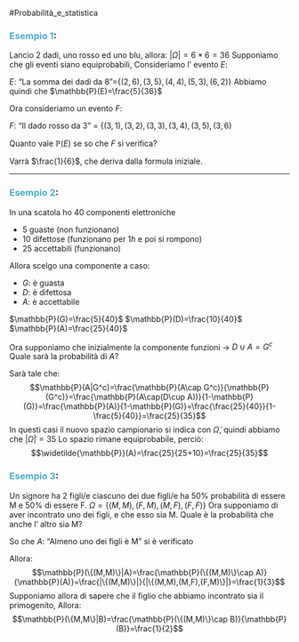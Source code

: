 #Probabilità_e_statistica 
### <font color="#4bacc6">Esempio 1</font>:

Lancio 2 dadi, uno rosso ed uno blu, allora:
$|\Omega|=6*6=36$ 
Supponiamo che gli eventi siano equiprobabili, Consideriamo l’ evento $E$:

$E$: “La somma dei dadi da 8”=$\{(2,6),(3,5),(4,4),(5,3),(6,2)\}$
Abbiamo quindi che $\mathbb{P}(E)=\frac{5}{36}$

Ora  consideriamo un evento $F$: 

$F$: “Il dado rosso da 3” = $\{(3,1),(3,2),(3,3),(3,4),(3,5),(3,6)$

Quanto vale $\mathbb{P}(E)$ se so che $F$ si verifica?

Varrà $\frac{1}{6}$, che deriva dalla formula iniziale.

---

### <font color="#4bacc6">Esempio 2</font>:

In una scatola ho $40$ componenti elettroniche
- $5$ guaste (non funzionano)
- $10$ difettose (funzionano per $1h$ e poi si rompono)
- $25$ accettabili (funzionano)

Allora scelgo una componente a caso:
- $G$: è guasta
- $D$: è difettosa
- $A$: è accettabile

$\mathbb{P}(G)=\frac{5}{40}$
$\mathbb{P}(D)=\frac{10}{40}$
$\mathbb{P}(A)=\frac{25}{40}$

Ora supponiamo che inizialmente la componente funzioni → $D\cup A=G^c$
Quale sarà la probabilità di $A$?

Sarà tale che: $$\mathbb{P}(A|G^c)=\frac{\mathbb{P}(A\cap G^c)}{\mathbb{P}(G^c)}=\frac{\mathbb{P}(A\cap(D\cup A))}{1-\mathbb{P}(G)}=\frac{\mathbb{P}(A)}{1-\mathbb{P}(G)}=\frac{\frac{25}{40}}{1-\frac{5}{40}}=\frac{25}{35}$$
In questi casi il nuovo spazio campionario si indica con $\widetilde{\Omega}$, quindi abbiamo che $|\widetilde{\Omega}|=35$
Lo spazio rimane equiprobabile, perciò: $$\widetilde{\mathbb{P}}(A)=\frac{25}{25+10}=\frac{25}{35}$$

### <font color="#4bacc6">Esempio 3</font>:

Un signore ha 2 figli/e
ciascuno dei due figli/e ha $50\%$ probabilità di essere M e $50\%$ di essere F.
$\Omega=\{(M,M),(F,M),(M,F),(F,F)\}$
Ora supponiamo di aver incontrato uno dei figli, e che esso sia M.
Quale è la probabilità che anche l’ altro sia M?

So che $A$: “Almeno uno dei figli è M” si è verificato

Allora: $$\mathbb{P}(\{(M,M)\}|A)=\frac{\mathbb{P}(\{(M,M)\}\cap A)}{\mathbb{P}(A)}=\frac{|\{(M,M)\}|}{|\{(M,M),(M,F),(F,M)\}|}=\frac{1}{3}$$
Supponiamo allora di sapere che il figlio che abbiamo incontrato sia il primogenito, Allora:
$$\mathbb{P}(\{M,M\}|B)=\frac{\mathbb{P}(\{(M,M)\}\cap B)}{\mathbb{P}(B)}=\frac{1}{2}$$
